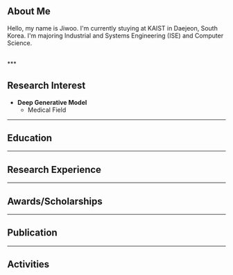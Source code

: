 ## About Me
Hello, my name is Jiwoo. I'm currently stuying at KAIST in Daejeon, South Korea. I'm majoring Industrial and Systems Engineering (ISE) and Computer Science. 

<br>
***

## Research Interest
- **Deep Generative Model**
  - Medical Field

***

## Education

***

## Research Experience

***

## Awards/Scholarships

***

## Publication

***

## Activities
